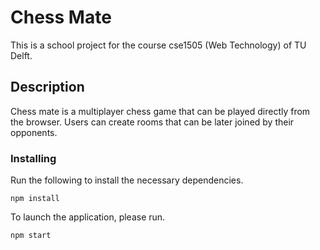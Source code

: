 # Chess Mate

This is a school project for the course cse1505 (Web Technology) of TU Delft.

## Description

Chess mate is a multiplayer chess game that can be played directly from the browser. 
Users can create rooms that can be later joined by their opponents.

### Installing

Run the following to install the necessary dependencies.

```
npm install
```

To launch the application, please run.

```
npm start
```
